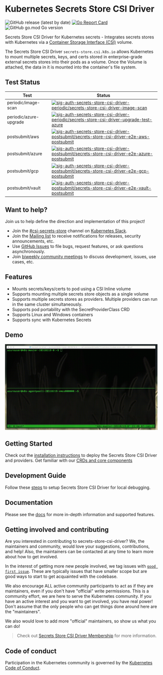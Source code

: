 # Kubernetes Secrets Store CSI Driver

![GitHub release (latest by date)](https://img.shields.io/github/v/release/kubernetes-sigs/secrets-store-csi-driver)
[![Go Report Card](https://goreportcard.com/badge/kubernetes-sigs/secrets-store-csi-driver)](https://goreportcard.com/report/kubernetes-sigs/secrets-store-csi-driver)
![GitHub go.mod Go version](https://img.shields.io/github/go-mod/go-version/kubernetes-sigs/secrets-store-csi-driver)

Secrets Store CSI Driver for Kubernetes secrets - Integrates secrets stores with Kubernetes via a [Container Storage Interface (CSI)](https://kubernetes-csi.github.io/docs/) volume.

The Secrets Store CSI Driver `secrets-store.csi.k8s.io` allows Kubernetes to mount multiple secrets, keys, and certs stored in enterprise-grade external secrets stores into their pods as a volume. Once the Volume is attached, the data in it is mounted into the container's file system.

## Test Status

| Test                   | Status                                                                                                                                                                                                                                                                                                                                                                   |
| ---------------------- | ------------------------------------------------------------------------------------------------------------------------------------------------------------------------------------------------------------------------------------------------------------------------------------------------------------------------------------------------------------------------ |
| periodic/image-scan    | [![sig-auth-secrets-store-csi-driver-periodic/secrets-store-csi-driver-image-scan](https://testgrid.k8s.io/q/summary/sig-auth-secrets-store-csi-driver-periodic/secrets-store-csi-driver-image-scan/tests_status?style=svg)](https://testgrid.k8s.io/sig-auth-secrets-store-csi-driver-periodic#secrets-store-csi-driver-image-scan)                                     |
| periodic/azure-upgrade | [![sig-auth-secrets-store-csi-driver-periodic/secrets-store-csi-driver-upgrade-test-azure](https://testgrid.k8s.io/q/summary/sig-auth-secrets-store-csi-driver-periodic/secrets-store-csi-driver-upgrade-test-azure/tests_status?style=svg)](https://testgrid.k8s.io/sig-auth-secrets-store-csi-driver-periodic#secrets-store-csi-driver-upgrade-test-azure)             |
| postsubmit/aws         | [![sig-auth-secrets-store-csi-driver-postsubmit/secrets-store-csi-driver-e2e-aws-postsubmit](https://testgrid.k8s.io/q/summary/sig-auth-secrets-store-csi-driver-postsubmit/secrets-store-csi-driver-e2e-aws-postsubmit/tests_status?style=svg)](https://testgrid.k8s.io/sig-auth-secrets-store-csi-driver-postsubmit#secrets-store-csi-driver-e2e-aws-postsubmit)       |
| postsubmit/azure       | [![sig-auth-secrets-store-csi-driver-postsubmit/secrets-store-csi-driver-e2e-azure-postsubmit](https://testgrid.k8s.io/q/summary/sig-auth-secrets-store-csi-driver-postsubmit/secrets-store-csi-driver-e2e-azure-postsubmit/tests_status?style=svg)](https://testgrid.k8s.io/sig-auth-secrets-store-csi-driver-postsubmit#secrets-store-csi-driver-e2e-azure-postsubmit) |
| postsubmit/gcp         | [![sig-auth-secrets-store-csi-driver-postsubmit/secrets-store-csi-driver-e2e-gcp-postsubmit](https://testgrid.k8s.io/q/summary/sig-auth-secrets-store-csi-driver-postsubmit/secrets-store-csi-driver-e2e-gcp-postsubmit/tests_status?style=svg)](https://testgrid.k8s.io/sig-auth-secrets-store-csi-driver-postsubmit#secrets-store-csi-driver-e2e-gcp-postsubmit)       |
| postsubmit/vault       | [![sig-auth-secrets-store-csi-driver-postsubmit/secrets-store-csi-driver-e2e-vault-postsubmit](https://testgrid.k8s.io/q/summary/sig-auth-secrets-store-csi-driver-postsubmit/secrets-store-csi-driver-e2e-vault-postsubmit/tests_status?style=svg)](https://testgrid.k8s.io/sig-auth-secrets-store-csi-driver-postsubmit#secrets-store-csi-driver-e2e-vault-postsubmit) |

## Want to help?

Join us to help define the direction and implementation of this project!

- Join the [#csi-secrets-store](https://kubernetes.slack.com/messages/csi-secrets-store) channel on [Kubernetes Slack](https://kubernetes.slack.com/).
- Join the [Mailing list](https://groups.google.com/forum/#!forum/kubernetes-secrets-store-csi-driver) to receive notifications for releases, security announcements, etc.
- Use [GitHub Issues](https://github.com/kubernetes-sigs/secrets-store-csi-driver/issues) to file bugs, request features, or ask questions asynchronously.
- Join [biweekly community meetings](https://docs.google.com/document/d/1q74nboAg0GSPcom3kLWCIoWg43Qg3mr306KNL58f2hg/edit?usp=sharing) to discuss development, issues, use cases, etc.

## Features

- Mounts secrets/keys/certs to pod using a CSI Inline volume
- Supports mounting multiple secrets store objects as a single volume
- Supports multiple secrets stores as providers. Multiple providers can run in the same cluster simultaneously.
- Supports pod portability with the SecretProviderClass CRD
- Supports Linux and Windows containers
- Supports sync with Kubernetes Secrets

## Demo

![Secrets Store CSI Driver Demo](/img/demo.gif "Secrets Store CSI Driver Azure Key Vault Provider Demo")

## Getting Started

Check out the [installation instructions](https://secrets-store-csi-driver.sigs.k8s.io/getting-started/installation.html) to deploy the Secrets Store CSI Driver and providers. Get familiar with our [CRDs and core components](https://secrets-store-csi-driver.sigs.k8s.io/concepts.html)

## Development Guide

Follow these [steps](./.local/README.md) to setup Secrets Store CSI Driver for local debugging.

## Documentation

Please see the [docs](https://secrets-store-csi-driver.sigs.k8s.io) for more in-depth information and supported features.

## Getting involved and contributing

Are you interested in contributing to secrets-store-csi-driver? We, the maintainers and community, would love your suggestions, contributions, and help! Also, the maintainers can be contacted at any time to learn more about how to get involved.

In the interest of getting more new people involved, we tag issues with [`good first issue`](https://github.com/kubernetes-sigs/secrets-store-csi-driver/issues?q=is%3Aissue+is%3Aopen+sort%3Aupdated-desc+label%3A%22good+first+issue%22). These are typically issues that have smaller scope but are good ways to start to get acquainted with the codebase.

We also encourage ALL active community participants to act as if they are maintainers, even if you don't have "official" write permissions. This is a community effort, we are here to serve the Kubernetes community. If you have an active interest and you want to get involved, you have real power! Don't assume that the only people who can get things done around here are the "maintainers".

We also would love to add more "official" maintainers, so show us what you can do!

> Check out [Secrets Store CSI Driver Membership](./docs/MEMBERSHIP.md) for more information.

## Code of conduct

Participation in the Kubernetes community is governed by the [Kubernetes Code of Conduct](code-of-conduct.md).
